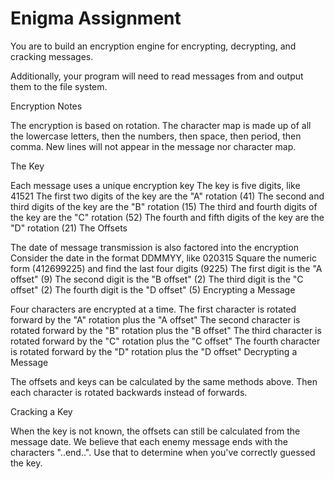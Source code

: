 # Enigma Assignment
You are to build an encryption engine for encrypting, decrypting, and cracking messages.

Additionally, your program will need to read messages from and output them to the file system.

Encryption Notes

The encryption is based on rotation. The character map is made up of all the lowercase letters, then the numbers, then space, then period, then comma. New lines will not appear in the message nor character map.

The Key

Each message uses a unique encryption key
The key is five digits, like 41521
The first two digits of the key are the "A" rotation (41)
The second and third digits of the key are the "B" rotation (15)
The third and fourth digits of the key are the "C" rotation (52)
The fourth and fifth digits of the key are the "D" rotation (21)
The Offsets

The date of message transmission is also factored into the encryption
Consider the date in the format DDMMYY, like 020315
Square the numeric form (412699225) and find the last four digits (9225)
The first digit is the "A offset" (9)
The second digit is the "B offset" (2)
The third digit is the "C offset" (2)
The fourth digit is the "D offset" (5)
Encrypting a Message

Four characters are encrypted at a time.
The first character is rotated forward by the "A" rotation plus the "A offset"
The second character is rotated forward by the "B" rotation plus the "B offset"
The third character is rotated forward by the "C" rotation plus the "C offset"
The fourth character is rotated forward by the "D" rotation plus the "D offset"
Decrypting a Message

The offsets and keys can be calculated by the same methods above. Then each character is rotated backwards instead of forwards.

Cracking a Key

When the key is not known, the offsets can still be calculated from the message date. We believe that each enemy message ends with the characters "..end..". Use that to determine when you've correctly guessed the key.


